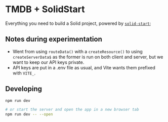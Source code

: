 # TMDB + SolidStart

Everything you need to build a Solid project, powered by [`solid-start`](https://start.solidjs.com);

## Notes during experimentation

- Went from using `routeData()` with a `createResource()` to using `createServerData$` as the former is run on both client and server, but we want to keep our API keys private.
- API keys are put in a .env file as usual, and Vite wants them prefixed with `VITE_`.

## Developing

```bash
npm run dev

# or start the server and open the app in a new browser tab
npm run dev -- --open
```